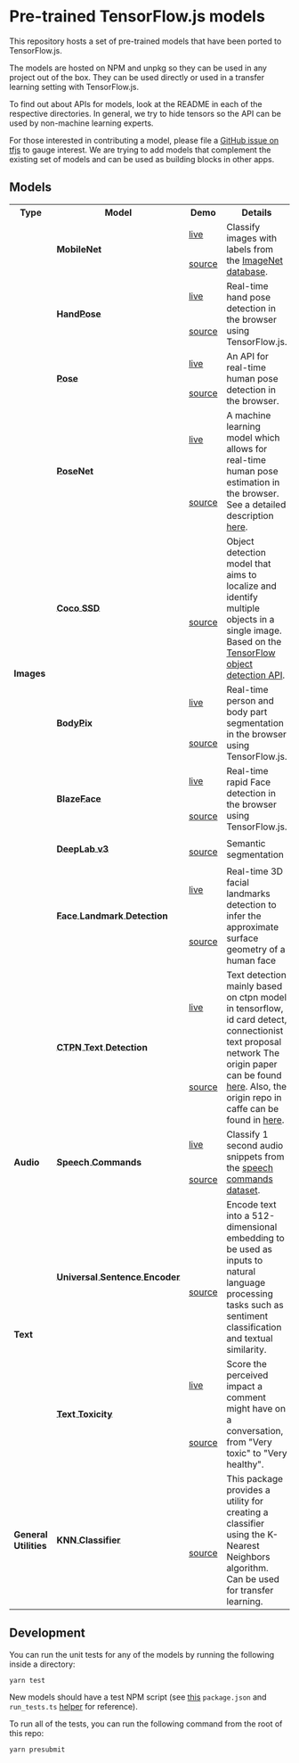 # Pre-trained TensorFlow.js models

This repository hosts a set of pre-trained models that have been ported to
TensorFlow.js.

The models are hosted on NPM and unpkg so they can be used in any project out of the box. They can be used directly or used in a transfer learning
setting with TensorFlow.js.

To find out about APIs for models, look at the README in each of the respective
directories. In general, we try to hide tensors so the API can be used by
non-machine learning experts.

For those interested in contributing a model, please file a [GitHub issue on tfjs](https://github.com/tensorflow/tfjs/issues) to gauge
interest. We are trying to add models that complement the existing set of models
and can be used as building blocks in other apps.

## Models

<table style="max-width:100%;table-layout:auto;">
  <tr style="text-align:center;">
    <th>Type</th>
    <th>Model</th>
    <th>Demo</th>
    <th>Details</th>
    <th>Install</th>
  </tr>
  <!-- Images -->
  <!-- ** MobileNet -->
  <tr>
    <td rowspan="20"><b>Images</b></td>
    <td rowspan="2">
      <b><a style="white-space:nowrap; display:inline-block;" href="./mobilenet"><div style='vertical-align:middle; display:inline;'>MobileNet</div></a></b>
    </td>
    <td><a href="https://storage.googleapis.com/tfjs-models/demos/mobilenet/index.html">live</a></td>
    <td rowspan="2">Classify images with labels from the <a href="http://www.image-net.org/">ImageNet database</a>.</td>
    <td rowspan="2"><code>npm i @tensorflow-models/mobilenet</code></td>
  </tr>
  <tr>
    <td><a href="./mobilenet/demo/index.html">source</a></td>
  </tr>
  <tr>
    <td rowspan="2">
      <b><a style="white-space:nowrap; display:inline-block;" href="./handpose"><div style='vertical-align:middle; display:inline;'>HandPose</div></a></b>
    </td>
    <td><a href="https://storage.googleapis.com/tfjs-models/demos/handtrack/index.html">live</a></td>
    <td rowspan="2">Real-time hand pose detection in the browser using TensorFlow.js.</td>
    <td rowspan="2"><code>npm i @tensorflow-models/handpose</code></td>
  </tr>
  <tr>
    <td><a href="./handpose/demo/index.html">source</a></td>
  </tr>
  <!-- ** Pose -->
  <tr>
    <td rowspan="2">
      <b><a style="white-space:nowrap; display:inline-block;" href="./pose-detection"><div style='vertical-align:middle; display:inline;'>Pose</div></a></b>
    </td>
    <td><a href="https://storage.googleapis.com/tfjs-models/demos/pose-detection/index.html?model=movenet">live</a></td>
    <td rowspan="2">An API for real-time human pose detection in the browser.</td>
    <td rowspan="2"><code>npm i @tensorflow-models/pose-detection</code></td>
  </tr>
  <tr>
    <td><a href="./pose-detection/demos/live_video/index.html">source</a></td>
  </tr>
  <!-- ** PoseNet -->
  <tr>
    <td rowspan="2">
      <b><a style="white-space:nowrap; display:inline-block;" href="./posenet"><div style='vertical-align:middle; display:inline;'>PoseNet</div></a></b>
    </td>
    <td><a href="https://storage.googleapis.com/tfjs-models/demos/posenet/camera.html">live</a></td>
    <td rowspan="2">A machine learning model which allows for real-time human pose estimation in the browser. See a
      detailed description <a
        href="https://medium.com/tensorflow/real-time-human-pose-estimation-in-the-browser-with-tensorflow-js-7dd0bc881cd5">here</a>.
    </td>
    <td rowspan="2"><code>npm i @tensorflow-models/posenet</code></td>
  </tr>
  <tr>
    <td><a href="./posenet/demos/camera.html">source</a></td>
  </tr>
  <!-- ** Coco SSD -->
  <tr>
    <td rowspan="2">
      <b><a style="white-space:nowrap; display:inline-block;" href="./coco-ssd"><div style='vertical-align:middle; display:inline;'>Coco SSD</div></a></b>
    </td>
    <td><a href=""></a></td>
    <td rowspan="2">Object detection model that aims to localize and identify multiple objects in a single image. Based
      on the <a href="https://github.com/tensorflow/models/blob/master/research/object_detection/README.md">TensorFlow
        object detection API</a>.</td>
    <td rowspan="2"><code>npm i @tensorflow-models/coco-ssd</code></td>
  </tr>
  <tr>
    <td><a href="./coco-ssd/demo">source</a></td>
  </tr>
  <!-- ** BodyPix -->
  <tr>
    <td rowspan="2">
      <b><a style="white-space:nowrap; display:inline-block;" href="./body-pix"><div style='vertical-align:middle; display:inline;'>BodyPix</div></a></b>
    </td>
    <td><a href="https://storage.googleapis.com/tfjs-models/demos/body-pix/index.html">live</a></td>
    <td rowspan="2">Real-time person and body part segmentation in the browser using TensorFlow.js.</td>
    <td rowspan="2"><code>npm i @tensorflow-models/body-pix</code></td>
  </tr>
  <tr>
    <td><a href="./body-pix/demos/index.html">source</a></td>
  </tr>
  <!-- ** BlazeFace -->
  <tr>
    <td rowspan="2">
      <b><a style="white-space:nowrap; display:inline-block;" href="./blazeface"><div style='vertical-align:middle; display:inline;'>BlazeFace</div></a></b>
    </td>
    <td><a href="https://storage.googleapis.com/tfjs-models/demos/blazeface/index.html">live</a></td>
    <td rowspan="2">Real-time rapid Face detection in the browser using TensorFlow.js.</td>
    <td rowspan="2"><code>npm i @tensorflow-models/blazeface</code></td>
  </tr>
  <tr>
    <td><a href="./blazeface/demo/index.html">source</a></td>
  </tr>
  <!-- ** DeepLab -->
  <tr>
    <td rowspan="2">
      <b><a style="white-space:nowrap; display:inline-block;" href="./deeplab"><div style='vertical-align:middle; display:inline;'>DeepLab v3</div></a></b>
    </td>
    <td><a href=""></a></td>
    <td rowspan="2">Semantic segmentation</td>
    <td rowspan="2"><code>npm i @tensorflow-models/deeplab</code></td>
  </tr>
  <tr>
    <td><a href="./deeplab/demo/index.html">source</a></td>
  </tr>
  <!-- ** Face Landmark Detection -->
  <tr>
    <td rowspan="2">
      <b><a style="white-space:nowrap; display:inline-block;" href="./face-landmarks-detection"><div style='vertical-align:middle; display:inline;'>Face Landmark Detection</div></a></b>
    </td>
    <td><a href="https://storage.googleapis.com/tfjs-models/demos/face-landmarks-detection/index.html">live</a></td>
    <td rowspan="2">Real-time 3D facial landmarks detection to infer the approximate surface geometry of a human face
    </td>
    <td rowspan="2"><code>npm i @tensorflow-models/face-landmarks-detection</code></td>
  </tr>
  <tr>
    <td><a href="./face-landmarks-detection/demo/index.html">source</a></td>
  </tr>

  <!-- ** CTPN Text Detection -->
  <tr>
    <td rowspan="2">
      <b><a style="white-space:nowrap; display:inline-block;" href="./face-landmarks-detection"><div style='vertical-align:middle; display:inline;'>CTPN Text Detection</div></a></b>
    </td>
    <td><a href="https://storage.googleapis.com/tfjs-models/demos/ctpn-text-detection/index.html">live</a></td>
    <td rowspan="2">Text detection mainly based on ctpn model in tensorflow, id card detect, connectionist text proposal network The origin paper can be found <a href="https://github.com/tianzhi0549/CTPN">here</a>. Also, the origin repo in caffe can be found in <a href="https://arxiv.org/abs/1609.03605">here</a>.
    </td>
    <td rowspan="2"><code>npm i @tensorflow-models/ctpn</code></td>
  </tr>
  <tr>
    <td><a href="./ctpn-text-detection/demo/index.html">source</a></td>
  </tr>

  <!-- * Audio -->
  <!-- ** Speech Commands -->
  <tr>
    <td rowspan="2"><b>Audio</b></td>
    <td rowspan="2">
      <b><a style="white-space:nowrap; display:inline-block;" href="./speech-commands"><div style='vertical-align:middle; display:inline;'>Speech Commands</div></a></b>
    </td>
    <td><a href="https://storage.googleapis.com/tfjs-speech-model-test/2019-01-03a/dist/index.html">live</a></td>
    <td rowspan="2">Classify 1 second audio snippets from the <a
        href="https://www.tensorflow.org/tutorials/sequences/audio_recognition">speech commands dataset</a>.</td>
    <td rowspan="2"><code>npm i @tensorflow-models/speech-commands</code></td>
  </tr>
  <tr>
    <td><a href="./speech-commands/demo/index.html">source</a></td>
  </tr>
  <!-- * Text -->
  <!-- ** Universal Sentence Encoder -->
  <tr>
    <td rowspan="4"><b>Text</b></td>
    <td rowspan="2">
      <b><a style="white-space:nowrap; display:inline-block;" href="./universal-sentence-encoder"><div style='vertical-align:middle; display:inline;'>Universal Sentence Encoder</div></a></b>
    </td>
    <td><a href=""></a></td>
    <td rowspan="2">Encode text into a 512-dimensional embedding to be used as inputs to natural language processing
      tasks such as sentiment classification and textual similarity.</td>
    <td rowspan="2"><code>npm i @tensorflow-models/universal-sentence-encoder</code></td>
  </tr>
  <tr>
    <td><a href="./universal-sentence-encoder/demo">source</a></td>
  </tr>
  <!-- ** Text Toxicity -->
  <tr>
    <td rowspan="2">
      <b><a style="white-space:nowrap; display:inline-block;" href="./toxicity"><div style='vertical-align:middle; display:inline;'>Text Toxicity</div></a></b>
    </td>
    <td><a href="https://storage.googleapis.com/tfjs-models/demos/toxicity/index.html">live</a></td>
    <td rowspan="2">Score the perceived impact a comment might have on a conversation, from "Very toxic" to "Very
      healthy".</td>
    <td rowspan="2"><code>npm i @tensorflow-models/toxicity</code></td>
  </tr>
  <tr>
    <td><a href="./toxicity/demo/index.html">source</a></td>
  </tr>
  <!-- * General Utilities -->
  <tr>
    <td rowspan="2"><b>General Utilities</b></td>
    <!-- ** KNN Classifier -->
    <td rowspan="2">
      <b><a style="white-space:nowrap; display:inline-block;" href="./knn-classifier"><div style='vertical-align:middle; display:inline;'>KNN Classifier</div></a></b>
    </td>
    <td><a href=""></a></td>
    <td rowspan="2">This package provides a utility for creating a classifier using the K-Nearest Neighbors algorithm.
      Can be used for transfer learning.</td>
    <td rowspan="2"><code>npm i @tensorflow-models/knn-classifier</code></td>
  </tr>
  <tr>
    <td><a href="./knn-classifier/demo">source</a></td>
  </tr>
</table>

## Development

You can run the unit tests for any of the models by running the following
inside a directory:

`yarn test`

New models should have a test NPM script (see [this](./mobilenet/package.json) `package.json` and `run_tests.ts` [helper](./mobilenet/run_tests.ts) for reference).

To run all of the tests, you can run the following command from the root of this
repo:

`yarn presubmit`

